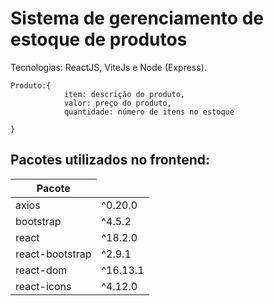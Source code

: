 # Sistema de gerenciamento de estoque de produtos

Tecnologias: ReactJS, ViteJs e Node (Express). </br>

<pre><code>Produto:{ 
            item: descrição do produto, 
            valor: preço do produto, 
            quantidade: número de itens no estoque 
            
}</pre></code>

## Pacotes utilizados no frontend:
<table>
    <thead>
        <th> Pacote </th>
    </thead>
    <tbody>
        <tr>
            <td> axios </td>   <td> ^0.20.0</td> 
        </tr>
        <tr>
            <td> bootstrap</td>  <td> ^4.5.2 </td>
        </tr>
        <tr>
            <td> react</td>  <td> ^18.2.0 </td>
        </tr>
        <tr>
            <td> react-bootstrap</td>  <td> ^2.9.1 </td>
        </tr>
        <tr>
            <td> react-dom</td>  <td>  ^16.13.1 </td>
        </tr>
        <tr>
            <td> react-icons</td>  <td>  ^4.12.0 </td>
        </tr>
        <tr>
        </tr>
    </tbody>
</table>
